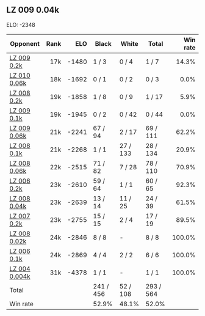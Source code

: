 ## LZ 009 0.04k ##

ELO: -2348

Opponent | Rank | ELO | Black | White | Total | Win rate
---------|-----:|----:|-------|-------|-------|-------:
[LZ 009 0.2k](LZ%20009%200.2k.md) | 17k | -1480 | 1 / 3 | 0 / 4 | 1 / 7 | 14.3%
[LZ 010 0.06k](LZ%20010%200.06k.md) | 18k | -1692 | 0 / 1 | 0 / 2 | 0 / 3 | 0.0%
[LZ 008 0.2k](LZ%20008%200.2k.md) | 19k | -1858 | 1 / 8 | 0 / 9 | 1 / 17 | 5.9%
[LZ 009 0.1k](LZ%20009%200.1k.md) | 19k | -1945 | 0 / 2 | 0 / 42 | 0 / 44 | 0.0%
[LZ 009 0.06k](LZ%20009%200.06k.md) | 21k | -2241 | 67 / 94 | 2 / 17 | 69 / 111 | 62.2%
[LZ 008 0.1k](LZ%20008%200.1k.md) | 21k | -2268 | 1 / 1 | 27 / 133 | 28 / 134 | 20.9%
[LZ 008 0.06k](LZ%20008%200.06k.md) | 22k | -2515 | 71 / 82 | 7 / 28 | 78 / 110 | 70.9%
[LZ 006 0.2k](LZ%20006%200.2k.md) | 23k | -2610 | 59 / 64 | 1 / 1 | 60 / 65 | 92.3%
[LZ 008 0.04k](LZ%20008%200.04k.md) | 23k | -2639 | 13 / 14 | 11 / 25 | 24 / 39 | 61.5%
[LZ 007 0.2k](LZ%20007%200.2k.md) | 23k | -2755 | 15 / 15 | 2 / 4 | 17 / 19 | 89.5%
[LZ 008 0.02k](LZ%20008%200.02k.md) | 24k | -2846 | 8 / 8 | - | 8 / 8 | 100.0%
[LZ 006 0.1k](LZ%20006%200.1k.md) | 24k | -2869 | 4 / 4 | 2 / 2 | 6 / 6 | 100.0%
[LZ 004 0.004k](LZ%20004%200.004k.md) | 31k | -4378 | 1 / 1 | - | 1 / 1 | 100.0%
Total | | | 241 / 456 | 52 / 108 | 293 / 564 | 
Win rate| | | 52.9% | 48.1% | 52.0% | 
